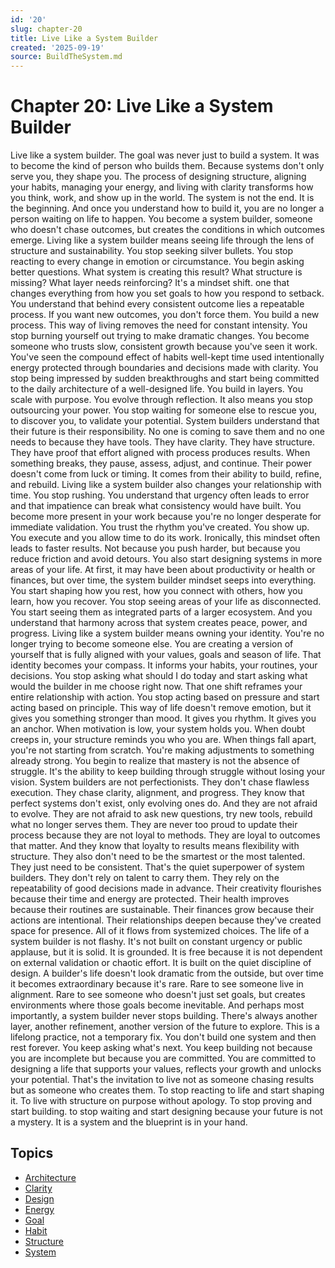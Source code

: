 ```yaml
---
id: '20'
slug: chapter-20
title: Live Like a System Builder
created: '2025-09-19'
source: BuildTheSystem.md
---
```


# Chapter 20: Live Like a System Builder

Live like a system builder.
The goal was never just to build a system.
It was to become the kind of person who builds them.
Because systems don't only serve you, they shape you.
The process of designing structure, aligning your habits, managing your energy, and living with clarity transforms how you think, work, and show up in the world.
The system is not the end.
It is the beginning.
And once you understand how to build it, you are no longer a person waiting on life to happen.
You become a system builder, someone who doesn't chase outcomes, but creates the conditions in which outcomes emerge.
Living like a system builder means seeing life through the lens of structure and sustainability.
You stop seeking silver bullets.
You stop reacting to every change in emotion or circumstance.
You begin asking better questions.
What system is creating this result?
What structure is missing?
What layer needs reinforcing?
It's a mindset shift. one that changes everything from how you set goals to how you respond to setback.
You understand that behind every consistent outcome lies a repeatable process.
If you want new outcomes, you don't force them.
You build a new process.
This way of living removes the need for constant intensity.
You stop burning yourself out trying to make dramatic changes.
You become someone who trusts slow, consistent growth because you've seen it work.
You've seen the compound effect of habits well-kept time used intentionally energy protected through boundaries and decisions made with clarity.
You stop being impressed by sudden breakthroughs and start being committed to the daily architecture of a well-designed life.
You build in layers.
You scale with purpose.
You evolve through reflection.
It also means you stop outsourcing your power.
You stop waiting for someone else to rescue you, to discover you, to validate your potential.
System builders understand that their future is their responsibility.
No one is coming to save them and no one needs to because they have tools.
They have clarity.
They have structure.
They have proof that effort aligned with process produces results.
When something breaks, they pause, assess, adjust, and continue.
Their power doesn't come from luck or timing.
It comes from their ability to build, refine, and rebuild.
Living like a system builder also changes your relationship with time.
You stop rushing.
You understand that urgency often leads to error and that impatience can break what consistency would have built.
You become more present in your work because you're no longer desperate for immediate validation.
You trust the rhythm you've created.
You show up.
You execute and you allow time to do its work.
Ironically, this mindset often leads to faster results.
Not because you push harder, but because you reduce friction and avoid detours.
You also start designing systems in more areas of your life.
At first, it may have been about productivity or health or finances, but over time, the system builder mindset seeps into everything.
You start shaping how you rest, how you connect with others, how you learn, how you recover.
You stop seeing areas of your life as disconnected.
You start seeing them as integrated parts of a larger ecosystem.
And you understand that harmony across that system creates peace, power, and progress.
Living like a system builder means owning your identity.
You're no longer trying to become someone else.
You are creating a version of yourself that is fully aligned with your values, goals and season of life.
That identity becomes your compass.
It informs your habits, your routines, your decisions.
You stop asking what should I do today and start asking what would the builder in me choose right now.
That one shift reframes your entire relationship with action.
You stop acting based on pressure and start acting based on principle.
This way of life doesn't remove emotion, but it gives you something stronger than mood.
It gives you rhythm.
It gives you an anchor.
When motivation is low, your system holds you.
When doubt creeps in, your structure reminds you who you are.
When things fall apart, you're not starting from scratch.
You're making adjustments to something already strong.
You begin to realize that mastery is not the absence of struggle.
It's the ability to keep building through struggle without losing your vision.
System builders are not perfectionists.
They don't chase flawless execution.
They chase clarity, alignment, and progress.
They know that perfect systems don't exist, only evolving ones do.
And they are not afraid to evolve.
They are not afraid to ask new questions, try new tools, rebuild what no longer serves them.
They are never too proud to update their process because they are not loyal to methods.
They are loyal to outcomes that matter.
And they know that loyalty to results means flexibility with structure.
They also don't need to be the smartest or the most talented.
They just need to be consistent.
That's the quiet superpower of system builders.
They don't rely on talent to carry them.
They rely on the repeatability of good decisions made in advance.
Their creativity flourishes because their time and energy are protected.
Their health improves because their routines are sustainable.
Their finances grow because their actions are intentional.
Their relationships deepen because they've created space for presence.
All of it flows from systemized choices.
The life of a system builder is not flashy.
It's not built on constant urgency or public applause, but it is solid.
It is grounded.
It is free because it is not dependent on external validation or chaotic effort.
It is built on the quiet discipline of design.
A builder's life doesn't look dramatic from the outside, but over time it becomes extraordinary because it's rare.
Rare to see someone live in alignment.
Rare to see someone who doesn't just set goals, but creates environments where those goals become inevitable.
And perhaps most importantly, a system builder never stops building.
There's always another layer, another refinement, another version of the future to explore.
This is a lifelong practice, not a temporary fix.
You don't build one system and then rest forever.
You keep asking what's next.
You keep building not because you are incomplete but because you are committed.
You are committed to designing a life that supports your values, reflects your growth and unlocks your potential.
That's the invitation to live not as someone chasing results but as someone who creates them.
To stop reacting to life and start shaping it.
To live with structure on purpose without apology.
To stop proving and start building. to stop waiting and start designing because your future is not a mystery.
It is a system and the blueprint is in your hand.

## Topics
- [Architecture](docs/topics/architecture.md)
- [Clarity](docs/topics/clarity.md)
- [Design](docs/topics/design.md)
- [Energy](docs/topics/energy.md)
- [Goal](docs/topics/goal.md)
- [Habit](docs/topics/habit.md)
- [Structure](docs/topics/structure.md)
- [System](docs/topics/system.md)
